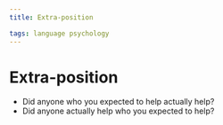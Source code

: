 ```yaml
---
title: Extra-position

tags: language psychology 
---
```


# Extra-position
- Did anyone who you expected to help actually help?
- Did anyone actually help who you expected to help?




















































